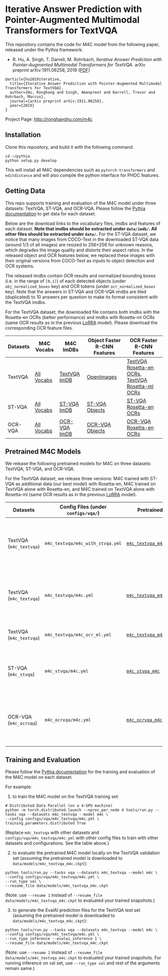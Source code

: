 # Iterative Answer Prediction with Pointer-Augmented Multimodal Transformers for TextVQA

This repository contains the code for M4C model from the following paper, released under the Pythia framework:

* R. Hu, A. Singh, T. Darrell, M. Rohrbach, *Iterative Answer Prediction with Pointer-Augmented Multimodal Transformers for TextVQA*. arXiv preprint arXiv:1911.06258, 2019 ([PDF](https://arxiv.org/pdf/1911.06258.pdf))
```
@article{hu2019iterative,
  title={Iterative Answer Prediction with Pointer-Augmented Multimodal Transformers for TextVQA},
  author={Hu, Ronghang and Singh, Amanpreet and Darrell, Trevor and Rohrbach, Marcus},
  journal={arXiv preprint arXiv:1911.06258},
  year={2019}
}
```

Project Page: http://ronghanghu.com/m4c

## Installation

Clone this repository, and build it with the following command.
```
cd ~/pythia
python setup.py develop
```
This will install all M4C dependencies such as `pytorch-transformers` and `editdistance` and will also compile the python interface for PHOC features.

## Getting Data

This repo supports training and evaluation of the M4C model under three datasets: TextVQA, ST-VQA, and OCR-VQA. Please follow the [Pythia documentation](https://learnpythia.readthedocs.io/en/latest/tutorials/quickstart.html#getting-data) to get data for each dataset.

Below are the download links to the vocabulary files, imdbs and features of each dataset. **Note that imdbs should be extracted under `data/imdb/`. All other files should be extracted under `data/`.** For the ST-VQA dataset, we notice that many images from COCO-Text in the downloaded ST-VQA data (around 1/3 of all images) are resized to 256×256 for unknown reasons, which degrades the image quality and distorts their aspect ratios. In the released object and OCR features below, we replaced these images with their original versions from COCO-Text as inputs to object detection and OCR systems.

The released imdbs contain OCR results and normalized bounding boxes (i.e. in the range of `[0,1]`) of each detected objects (under `obj_normalized_boxes` key) and OCR tokens (under `ocr_normalized_boxes` key). Note that the answers in ST-VQA and OCR-VQA imdbs are tiled (duplicated) to 10 answers per question to make its format consistent with the TextVQA imdbs.

For the TextVQA dataset, the downloaded file contains both imdbs with the Rosetta-en OCRs (better performance) and imdbs with Rosetta-ml OCRs (same OCR results as in the previous [LoRRA](http://openaccess.thecvf.com/content_CVPR_2019/papers/Singh_Towards_VQA_Models_That_Can_Read_CVPR_2019_paper.pdf) model). Please download the corresponding OCR feature files.

| Datasets      | M4C Vocabs | M4C ImDBs | Object Faster R-CNN Features | OCR Faster R-CNN Features |
|--------------|-----|-----|-------------------------------|-------------------------------|
| TextVQA      | [All Vocabs](https://dl.fbaipublicfiles.com/pythia_m4c/data/m4c_vocabs.tar.gz) | [TextVQA ImDB](https://dl.fbaipublicfiles.com/pythia_m4c/data/imdb/m4c_textvqa.tar.gz) | [OpenImages](https://dl.fbaipublicfiles.com/pythia/features/open_images.tar.gz) | [TextVQA Rosetta-en OCRs](https://dl.fbaipublicfiles.com/pythia_m4c/data/m4c_textvqa_ocr_en_frcn_features.tar.gz), [TextVQA Rosetta-ml OCRs](https://dl.fbaipublicfiles.com/pythia_m4c/data/m4c_textvqa_ocr_ml_frcn_features.tar.gz) |
| ST-VQA      | [All Vocabs](https://dl.fbaipublicfiles.com/pythia_m4c/data/m4c_vocabs.tar.gz) | [ST-VQA ImDB](https://dl.fbaipublicfiles.com/pythia_m4c/data/imdb/m4c_stvqa.tar.gz) | [ST-VQA Objects](https://dl.fbaipublicfiles.com/pythia_m4c/data/m4c_stvqa_obj_frcn_features.tar.gz) | [ST-VQA Rosetta-en OCRs](https://dl.fbaipublicfiles.com/pythia_m4c/data/m4c_stvqa_ocr_en_frcn_features.tar.gz) |
| OCR-VQA      | [All Vocabs](https://dl.fbaipublicfiles.com/pythia_m4c/data/m4c_vocabs.tar.gz) | [OCR-VQA ImDB](https://dl.fbaipublicfiles.com/pythia_m4c/data/imdb/m4c_ocrvqa.tar.gz) | [OCR-VQA Objects](https://dl.fbaipublicfiles.com/pythia_m4c/data/m4c_ocrvqa_obj_frcn_features.tar.gz) | [OCR-VQA Rosetta-en OCRs](https://dl.fbaipublicfiles.com/pythia_m4c/data/m4c_ocrvqa_ocr_en_frcn_features.tar.gz) |

## Pretrained M4C Models

We release the following pretrained models for M4C on three datasets: TextVQA, ST-VQA, and OCR-VQA.

For the TextVQA dataset, we release three versions: M4C trained with ST-VQA as additional data (our best model) with Rosetta-en, M4C trained on TextVQA alone with Rosetta-en, and M4C trained on TextVQA alone with Rosetta-ml (same OCR results as in the previous [LoRRA](http://openaccess.thecvf.com/content_CVPR_2019/papers/Singh_Towards_VQA_Models_That_Can_Read_CVPR_2019_paper.pdf) model).

| Datasets  | Config Files (under `configs/vqa/`)         | Pretrained Models | Metrics                     | Notes                         |
|--------|------------------|----------------------------|-------------------------------|-------------------------------|
| TextVQA (`m4c_textvqa`) | `m4c_textvqa/m4c_with_stvqa.yml` | [`m4c_textvqa_m4c_with_stvqa`](https://dl.fbaipublicfiles.com/pythia_m4c/m4c_release_models/m4c_textvqa/m4c_textvqa_m4c_with_stvqa.ckpt) | val accuracy - 40.55%; test accuracy - 40.46% | Rosetta-en OCRs; ST-VQA as additional data |
| TextVQA (`m4c_textvqa`) | `m4c_textvqa/m4c.yml` | [`m4c_textvqa_m4c`](https://dl.fbaipublicfiles.com/pythia_m4c/m4c_release_models/m4c_textvqa/m4c_textvqa_m4c.ckpt) | val accuracy - 39.40%; test accuracy - 39.01% | Rosetta-en OCRs |
| TextVQA (`m4c_textvqa`) | `m4c_textvqa/m4c_ocr_ml.yml` | [`m4c_textvqa_m4c_ocr_ml`](https://dl.fbaipublicfiles.com/pythia_m4c/m4c_release_models/m4c_textvqa/m4c_textvqa_m4c_ocr_ml.ckpt) | val accuracy - 37.06% | Rosetta-ml OCRs |
| ST-VQA (`m4c_stvqa`)  | `m4c_stvqa/m4c.yml` | [`m4c_stvqa_m4c`](https://dl.fbaipublicfiles.com/pythia_m4c/m4c_release_models/m4c_stvqa/m4c_stvqa_m4c.ckpt) | val ANLS - 0.472 (accuracy - 38.05%); test ANLS - 0.462 | Rosetta-en OCRs |
| OCR-VQA (`m4c_ocrvqa`) | `m4c_ocrvqa/m4c.yml` | [`m4c_ocrvqa_m4c`](https://dl.fbaipublicfiles.com/pythia_m4c/m4c_release_models/m4c_ocrvqa/m4c_ocrvqa_m4c.ckpt) | val accuracy - 63.52%; test accuracy - 63.87% | Rosetta-en OCRs |

## Training and Evaluation

Please follow the [Pythia documentation](https://learnpythia.readthedocs.io/en/latest/tutorials/quickstart.html#training) for the training and evaluation of the M4C model on each dataset.

For example:

1) to train the M4C model on the TextVQA training set:
```
# Distributed Data Parallel (on a 4-GPU machine)
python -m torch.distributed.launch --nproc_per_node 4 tools/run.py --tasks vqa --datasets m4c_textvqa --model m4c \
--config configs/vqa/m4c_textvqa/m4c.yml \
training_parameters.distributed True
```
(Replace `m4c_textvqa` with other datasets and `configs/vqa/m4c_textvqa/m4c.yml` with other config files to train with other datasets and configurations. See the table above.)

2) to evaluate the pretrained M4C model locally on the TextVQA validation set (assuming the pretrained model is downloaded to `data/models/m4c_textvqa_m4c.ckpt`):
```
python tools/run.py --tasks vqa --datasets m4c_textvqa --model m4c \
--config configs/vqa/m4c_textvqa/m4c.yml \
--run_type val \
--resume_file data/models/m4c_textvqa_m4c.ckpt
```
(Note: use `--resume 1` instead of `--resume_file data/models/m4c_textvqa_m4c.ckpt` to evaluated your trained snapshots.)

3) to generate the EvalAI prediction files for the TextVQA test set (assuming the pretrained model is downloaded to `data/models/m4c_textvqa_m4c.ckpt`):
```
python tools/run.py --tasks vqa --datasets m4c_textvqa --model m4c \
--config configs/vqa/m4c_textvqa/m4c.yml \
--run_type inference --evalai_inference 1 \
--resume_file data/models/m4c_textvqa_m4c.ckpt
```
(Note: use `--resume 1` instead of `--resume_file data/models/m4c_textvqa_m4c.ckpt` to evaluated your trained snapshots. For running inference on val set, use `--run_type val` and rest of the arguments remain same.)
